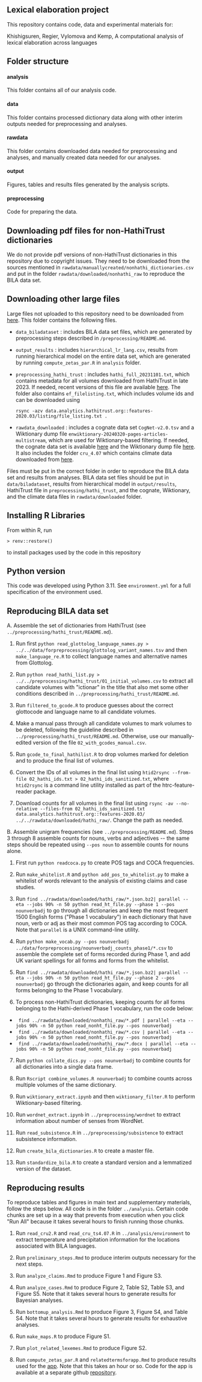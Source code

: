 ## Lexical elaboration project

This repository contains code, data and experimental materials for:

Khishigsuren, Regier, Vylomova and Kemp, A computational analysis of lexical elaboration across languages


## Folder structure

#### analysis
This folder contains all of our analysis code.

#### data
This folder contains processed dictionary data along with other interim outputs needed for preprocessing and analyses.

#### rawdata
This folder contains downloaded data needed for preprocessing and analyses, and manually created data needed for our analyses.

#### output
Figures, tables and results files generated by the analysis scripts.

#### preprocessing
Code for preparing the data.


## Downloading pdf files for non-HathiTrust dictionaries

We do not provide pdf versions of non-HathiTrust dictionaries in this repository due to copyright issues. They need to be downloaded from the sources mentioned in `rawdata/manuallycreated/nonhathi_dictionaries.csv` and put in the folder `rawdata/downloaded/nonhathi_raw` to reproduce the BILA data set.

## Downloading other large files

Large files not uploaded to this repository need to be downloaded from [here](https://unimelbcloud-my.sharepoint.com/:f:/g/personal/tkhishigsure_student_unimelb_edu_au/EooxtyG2XshMldf_wkKcNcoB0xQ3ms1261YAhpC6n68Zjw?e=KukzG2). This folder contains the following files.

  * `data_biladataset` : includes BILA data set files, which are generated by preprocessing steps described in `/preprocessing/README.md`.

  * `output_results` : includes `hierarchical_lr_lang.csv`, results from running hierarchical model on the entire data set, which are generated by running `compute_zetas_par.R` in `analysis` folder.

  * `preprocessing_hathi_trust` : includes `hathi_full_20231101.txt`, which contains metadata for all volumes downloaded from HathiTrust in late 2023. If needed, recent versions of this file are available [here]( https://www.hathitrust.org/member-libraries/resources-for-librarians/data-resources/hathifiles/ ). The folder also contains `ef_filelisting.txt`, which includes volume ids and can be downloaded using

    `rsync -azv data.analytics.hathitrust.org::features-2020.03/listing/file_listing.txt .`

  * `rawdata_downloaded` : includes a cognate data set `CogNet-v2.0.tsv` and a Wiktionary dump file `enwiktionary-20240320-pages-articles-multistream`, which are used for Wiktionary-based filtering. If needed, the cognate data set is available [here]( https://github.com/kbatsuren/CogNet ) and the Wiktionary dump file [here]( https://dumps.wikimedia.org/enwiktionary/20240320/ ). It also includes the folder `cru_4.07` which contains climate data downloaded from [here](https://crudata.uea.ac.uk/cru/data/hrg/cru_ts_4.07/).

Files must be put in the correct folder in order to reproduce the BILA data set and results from analyses. BILA data set files should be put in `data/biladataset`, results from hierarchical model in `output/results`, HathiTrust file in `preprocessing/hathi_trust`, and the cognate, Wiktionary, and the climate data files in `rawdata/downloaded` folder.


## Installing R Libraries 

From within R, run

`> renv::restore()`

to install packages used by the code in this repository

## Python version

This code was developed using Python 3.11. See `environment.yml` for a full specification of the environment used.

## Reproducing BILA data set


A. Assemble the set of dictionaries from HathiTrust (see `../preprocessing/hathi_trust/README.md`).

1) Run first `python read_glottolog_language_names.py > ../../data/forpreprocessing/glottolog_variant_names.tsv` and then `make_language_re.R` to collect language names and alternative names from Glottolog.

2) Run `python read_hathi_list.py > ../../preprocessing/hathi_trust/01_initial_volumes.csv` to extract all candidate volumes with "ictionar" in the title that also met some other conditions described in `../preprocessing/hathi_trust/README.md`.

3) Run `filtered_to_gcode.R` to produce guesses about the correct glottocode and language name to all candidate volumes.

4) Make a manual pass through all candidate volumes to mark volumes to be deleted, following the guideline described in `../preprocessing/hathi_trust/README.md`. Otherwise, use our manually-edited version of the file `02_with_gcodes_manual.csv`.

5) Run `gcode_to_final_hathilist.R` to drop volumes marked for deletion and to produce the final list of volumes. 

6) Convert the IDs of all volumes in the final list using `htid2rsync --from-file 02_hathi_ids.txt > 02_hathi_ids_sanitized.txt`, where `htid2rsync` is a command line utility installed as part of the htrc-feature-reader package.

7) Download counts for all volumes in the final list using `rsync -av --no-relative --files-from 02_hathi_ids_sanitized.txt data.analytics.hathitrust.org::features-2020.03/ ../../rawdata/downloaded/hathi_raw/`. Change the path as needed.


B. Assemble unigram frequencies (see `../preprocessing/README.md`). Steps 3 through 8 assemble counts for nouns, verbs and adjectives -- the same steps should be repeated using `--pos noun` to assemble counts for nouns alone.

1) First run `python readcoca.py` to create POS tags and COCA frequencies.

2) Run `make_whitelist.R` and `python add_pos_to_whitelist.py` to make a whitelist of words relevant to the analysis of existing claims and case studies.

3) Run `find ../rawdata/downloaded/hathi_raw/*.json.bz2| parallel --eta --jobs 90% -n 50 python read_ht_file.py --phase 1 --pos nounverbadj` to go through all dictionaries and keep the most frequent 1500 English forms ("Phase 1 vocabulary") in each dictionary that have noun, verb or adj as their most common POS tag according to COCA. Note that `parallel` is a UNIX command-line utility.

4) Run `python make_vocab.py --pos nounverbadj ../data/forpreprocessing/nounverbadj_counts_phase1/*.csv` to assemble the complete set of forms recorded during Phase 1, and add UK variant spellings for all forms and forms from the whitelist.

5) Run `find ../rawdata/downloaded/hathi_raw/*.json.bz2| parallel --eta --jobs 90% -n 50 python read_ht_file.py --phase 2 --pos nounverbadj` go through the dictionaries again, and keep counts for all forms belonging to the Phase 1 vocabulary.

6) To process non-HathiTrust dictionaries, keeping counts for all forms belonging to the Hathi-derived Phase 1 vocabulary, run the code below:

  * ` find ../rawdata/downloaded/nonhathi_raw/*.pdf | parallel --eta --jobs 90% -n 50 python read_nonht_file.py --pos nounverbadj`
  * ` find ../rawdata/downloaded/nonhathi_raw/*.csv | parallel --eta --jobs 90% -n 50 python read_nonht_file.py --pos nounverbadj`
  * ` find ../rawdata/downloaded/nonhathi_raw/*.docx | parallel --eta --jobs 90% -n 50 python read_nonht_file.py --pos nounverbadj`

7) Run `python collate_dics.py --pos nounverbadj` to combine counts for all dictionaries into a single data frame.

8) Run `Rscript combine_volumes.R nounverbadj` to combine counts across multiple volumes of the same dictionary.

9) Run `wiktionary_extract.ipynb` and then `wiktionary_filter.R` to perform Wiktionary-based filtering.

10) Run `wordnet_extract.ipynb` in `../preprocessing/wordnet` to extract information about number of senses from WordNet.

11) Run `read_subsistence.R` in `../preprocessing/subsistence` to extract subsistence information.

12) Run `create_bila_dictionaries.R` to create a master file.

13) Run `standardize_bila.R` to create a standard version and a lemmatized version of the dataset.


## Reproducing results

To reproduce tables and figures in main text and supplementary materials, follow the steps below. All code is in the folder `../analysis`. Certain code chunks are set up in a way that prevents from execution when you click "Run All" because it takes several hours to finish running those chunks.  

1) Run `read_cru2.R` and `read_cru_ts4.07.R` in `../analysis/environment` to extract temperature and precipitation information for the locations associated with BILA languages.

2) Run `preliminary_steps.Rmd` to produce interim outputs necessary for the next steps.

3) Run `analyze_claims.Rmd` to produce Figure 1 and Figure S3.

4) Run `analyze_cases.Rmd` to produce Figure 2, Table S2, Table S3, and Figure S5. Note that it takes several hours to generate results for Bayesian analyses.

5) Run `bottomup_analysis.Rmd` to produce Figure 3, Figure S4, and Table S4. Note that it takes several hours to generate results for exhaustive analyses. 

6) Run `make_maps.R` to produce Figure S1.

7) Run `plot_related_lexemes.Rmd` to produce Figure S2.

8) Run `compute_zetas_par.R` and `relatedtermsforapp.Rmd` to produce results used for the [app]( https://www.charleskemp.com/code/lexicalelaboration.html). Note that this takes an hour or so. Code for the app is available at a separate github [repository](https://github.com/cskemp/dictionaryapp).


